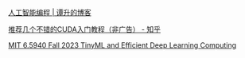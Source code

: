 

[人工智能编程 | 谭升的博客](https://face2ai.com/program-blog/#GPU%E7%BC%96%E7%A8%8B%EF%BC%88CUDA%EF%BC%89)

[推荐几个不错的CUDA入门教程（非广告） - 知乎](https://zhuanlan.zhihu.com/p/346910129)

[MIT 6.5940 Fall 2023 TinyML and Efficient Deep Learning Computing](https://hanlab.mit.edu/courses/2023-fall-65940)